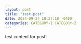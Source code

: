 ```yaml
---
layout: post
title: "test-post"
date: 2024-09-24 18:27:18 -0400
categories: CATEGORY-1 CATEGORY-2
---
```


test content for post!
